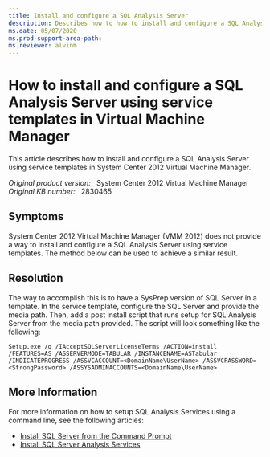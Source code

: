 ```yaml
---
title: Install and configure a SQL Analysis Server
description: Describes how to how to install and configure a SQL Analysis Server using service templates in System Center 2012 Virtual Machine Manager.
ms.date: 05/07/2020
ms.prod-support-area-path:
ms.reviewer: alvinm
---
```

# How to install and configure a SQL Analysis Server using service templates in Virtual Machine Manager

This article describes how to install and configure a SQL Analysis Server using service templates in System Center 2012 Virtual Machine Manager.

_Original product version:_ &nbsp; System Center 2012 Virtual Machine Manager  
_Original KB number:_ &nbsp; 2830465

## Symptoms

System Center 2012 Virtual Machine Manager (VMM 2012) does not provide a way to install and configure a SQL Analysis Server using service templates. The method below can be used to achieve a similar result.

## Resolution

The way to accomplish this is to have a SysPrep version of SQL Server in a template. In the service template, configure the SQL Server and provide the media path. Then, add a post install script that runs setup for SQL Analysis Server from the media path provided. The script will look something like the following:

```console
Setup.exe /q /IAcceptSQLServerLicenseTerms /ACTION=install /FEATURES=AS /ASSERVERMODE=TABULAR /INSTANCENAME=ASTabular /INDICATEPROGRESS /ASSVCACCOUNT=<DomainName\UserName> /ASSVCPASSWORD=<StrongPassword> /ASSYSADMINACCOUNTS=<DomainName\UserName>
```

## More Information

For more information on how to setup SQL Analysis Services using a command line, see the following articles:

- [Install SQL Server from the Command Prompt](/sql/database-engine/install-windows/install-sql-server-from-the-command-prompt)
- [Install SQL Server Analysis Services](/analysis-services/instances/install-windows/install-analysis-services)
